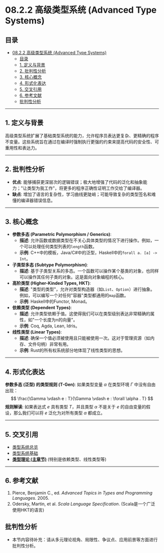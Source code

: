 # 08.2.2 高级类型系统 (Advanced Type Systems)

## 目录

- [08.2.2 高级类型系统 (Advanced Type Systems)](#0822-高级类型系统-advanced-type-systems)
  - [目录](#目录)
  - [1. 定义与背景](#1-定义与背景)
  - [2. 批判性分析](#2-批判性分析)
  - [3. 核心概念](#3-核心概念)
  - [4. 形式化表达](#4-形式化表达)
  - [5. 交叉引用](#5-交叉引用)
  - [6. 参考文献](#6-参考文献)
  - [批判性分析](#批判性分析)

---

## 1. 定义与背景

高级类型系统扩展了基础类型系统的能力，允许程序员表达更复杂、更精确的程序不变量。这些系统旨在通过在编译时强制执行更强的约束来提高代码的安全性、可重用性和表达力。

---

## 2. 批判性分析

- **优点**: 能够捕获更深层次的逻辑错误；极大地增强了代码的泛化和抽象能力；"让类型为我工作"，将更多的程序正确性证明工作交给了编译器。
- **缺点**: 增加了语言的复杂性，学习曲线更陡峭；可能导致复杂的类型签名和难懂的编译器错误信息。

---

## 3. 核心概念

- **参数多态 (Parametric Polymorphism / Generics)**:
  - **描述**: 允许函数或数据类型在不关心具体类型的情况下进行操作。例如，一个可以处理任何类型列表的`length`函数。
  - **示例**: C++中的模板，Java/C#中的泛型，Haskell中的`forall a. [a] -> Int`。
- **子类型多态 (Subtype Polymorphism)**:
  - **描述**: 基于子类型关系的多态。一个函数可以操作某个基类的对象，也同样可以操作其任何子类的对象。这是面向对象编程的核心。
- **高阶类型 (Higher-Kinded Types, HKT)**:
  - **描述**: "类型的类型"，允许对类型构造器（如`List`、`Option`）进行抽象。例如，可以编写一个对任何"容器"类型都通用的`map`函数。
  - **示例**: Haskell中的Functor, Monad。
- **依赖类型 (Dependent Types)**:
  - **描述**: 允许类型依赖于值。这使得我们可以在类型级别表达非常精确的属性，如"一个长度为n的向量"。
  - **示例**: Coq, Agda, Lean, Idris。
- **线性类型 (Linear Types)**:
  - **描述**: 确保一个值必须被使用且只能被使用一次。这对于管理资源（如内存、文件句柄）非常有用。
  - **示例**: Rust的所有权系统部分地体现了线性类型的思想。

---

## 4. 形式化表达

**参数多态 (泛型) 的类型规则 (T-Gen)**:
如果类型变量 $\alpha$ 在类型环境 $\Gamma$ 中没有自由出现：
$$
\frac{\Gamma \vdash e : T}{\Gamma \vdash e : \forall \alpha . T}
$$
**规则解读**: 如果表达式 $e$ 具有类型 $T$，并且类型 $\alpha$ 不是关于 $e$ 的自由变量的假设，那么我们可以将 $e$ 泛化为对所有类型 $\alpha$ 都成立。

---

## 5. 交叉引用

- [类型系统总览](README.md)
- [类型系统基础](08.2.1_Type_System_Fundamentals.md)
- **[类型理论 (主章节)](README.md)** (特别是依赖类型、线性类型等)

---

## 6. 参考文献

1. Pierce, Benjamin C., ed. *Advanced Topics in Types and Programming Languages*. 2005.
2. Odersky, Martin, et al. *Scala Language Specification*. (Scala是一个广泛使用HKT的语言)

## 批判性分析

- 本节内容待补充：请从多元理论视角、局限性、争议点、应用前景等方面进行批判性分析。
